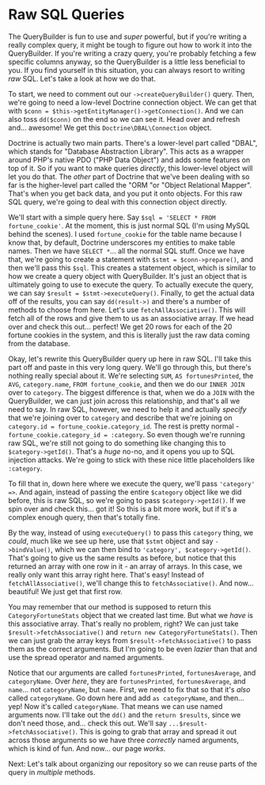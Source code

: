 # Raw SQL Queries

The QueryBuilder is fun to use and *super* powerful, but if you're writing a really complex query, it might be tough to figure out how to work it into the QueryBuilder. If you're writing a crazy query, you're probably fetching a few specific columns anyway, so the QueryBuilder is a little less beneficial to you. If you find yourself in this situation, you can always resort to writing *raw* SQL. Let's take a look at how we do that.

To start, we need to comment out our `->createQueryBuilder()` query. Then, we're going to need a low-level Doctrine connection object. We can get that with `$conn = $this->getEntityManager()->getConnection()`. And we can also toss `dd($conn)` on the end so we can see it. Head over and refresh and... awesome! We get this `Doctrine\DBAL\Connection` object. 

Doctrine is actually two main parts. There's a lower-level part called "DBAL", which stands for "Database Abstraction Library". This acts as a wrapper around PHP's native PDO ("PHP Data Object") and adds some features on top of it. So if you want to make queries *directly*, this lower-level object will let you do that. The *other* part of Doctrine that we've been dealing with so far is the higher-level part called the "ORM "or "Object Relational Mapper". That's when you get back data, and you put it onto objects. For this raw SQL query, we're going to deal with this connection object directly. 

We'll start with a simple query here. Say `$sql = 'SELECT * FROM fortune_cookie'`. At the moment, this is just normal SQL (I'm using MySQL behind the scenes). I used `fortune_cookie` for the table name because I know that, by default, Doctrine underscores my entities to make table names. Then we have `SELECT *`... all the normal SQL stuff. Once we have that, we're going to create a statement with `$stmt = $conn->prepare()`, and then we'll pass this `$sql`. This creates a statement object, which is similar to how we create a query object with QueryBuilder. It's just an object that is ultimately going to use to execute the query. To actually execute the query, we can say `$result = $stmt->executeQuery()`. Finally, to get the actual data off of the results, you can say `dd(result->)` and there's a number of methods to choose from here. Let's use `fetchAllAssociative()`. This will fetch all of the rows and give them to us as an associative array. If we head over and check this out... perfect! We get 20 rows for each of the 20 fortune cookies in the system, and this is literally just the raw data coming from the database.

Okay, let's rewrite this QueryBuilder query up here in raw SQL. I'll take this part off and paste in this very long query. We'll go through this, but there's nothing really special about it. We're selecting `SUM`, `AS fortunesPrinted`, the `AVG`, `category.name`, `FROM fortune_cookie`, and then we do our `INNER JOIN` over to `category`. The biggest difference is that, when we do a `JOIN` with the QueryBuilder, we can just join across this relationship, and that's all we need to say. In raw SQL, however, we need to help it and actually *specify* that we're joining over to `category` and describe that we're joining on `category.id = fortune_cookie.category_id`. The rest is pretty normal - `fortune_cookie.category_id = :category`. So even though we're running raw SQL, we're still not going to do something like changing this to `$category->getId()`. That's a *huge* no-no, and it opens you up to SQL injection attacks. We're going to stick with these nice little placeholders like `:category`.

To fill that in, down here where we execute the query, we'll pass `'category' =>`. And again, instead of passing the entire `$category` object like we did before, this is raw SQL, so we're going to pass `$category->getId()`. If we spin over and check this... got it! So this is a bit more work, but if it's a complex enough query, then that's totally fine.

By the way, instead of using `executeQuery()` to pass this `category` thing, we *could*, much like we see up here, use that `$stmt` object and say `->bindValue()`, which we can then bind to `'category', $category->getId()`. That's going to give us the same results as before, but notice that this returned an array with one row in it - an array of arrays. In this case, we really only want this array right here. That's easy! Instead of `fetchAllAssociative()`, we'll change this to `fetchAssociative()`. And now... beautiful! We just get that first row.

You may remember that our method is supposed to return this `CategoryFortuneStats` object that we created last time. But what we *have* is this associative array. That's really no problem, right? We can just take `$result->fetchAssociative()` and `return new CategoryFortuneStats()`. Then we can just grab the array keys from `$result->fetchAssociative()` to pass them as the correct arguments. But I'm going to be even *lazier* than that and use the spread operator and named arguments. 

Notice that our arguments are called `fortunesPrinted`, `fortunesAverage`, and `categoryName`. Over *here*, they are `fortunesPrinted`, `fortunesAverage`, and `name`... not `categoryName`, but `name`. First, we need to fix that so that it's *also* called `categoryName`. Go down here and add `as categoryName`, and then... yep! Now it's called `categoryName`. That means we can use named arguments now. I'll take out the `dd()` and the `return $results`, since we don't need those, and... check this out. We'll say `...$result->fetchAssociative()`. This is going to grab that array and spread it out across those arguments so we have three *correctly* named arguments, which is kind of fun. And now... our page *works*. 

Next: Let's talk about organizing our repository so we can reuse parts of the query in *multiple* methods.
